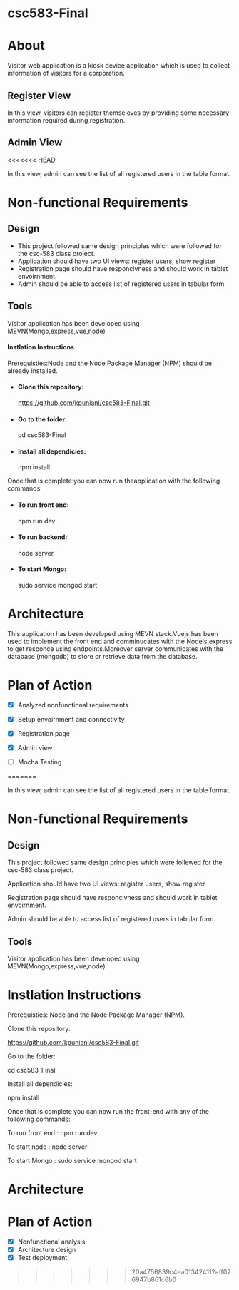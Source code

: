 # csc583-Final

# About
Visitor web application is a kiosk device application which is used to collect information of visitors for a corporation.
## Register View

In this view, visitors can register themseleves by providing some necessary information required during registration.

## Admin View
<<<<<<< HEAD

In this view, admin can see the list of all registered users in the table format.

# Non-functional Requirements

## Design 

* This project followed same design principles which were followed for the csc-583 class project.
* Application should have two UI views: register users, show register
* Registration page should have responcivness and should work in tablet envoirnment.
* Admin should be able to access list of registered users in tabular form.

## Tools

Visitor application has been developed using MEVN(Mongo,express,vue,node)

#### Instlation Instructions

Prerequisties:Node and the Node Package Manager (NPM) should be already installed.

* #### Clone this repository:

  https://github.com/kpuniani/csc583-Final.git

* #### Go to the folder:

  cd csc583-Final

* #### Install all dependicies:

  npm install 

Once that is complete you can now run theapplication with the following commands:

* #### To run front end:

  npm run dev

* #### To run backend: 

  node server

* #### To start Mongo: 

  sudo service mongod start

# Architecture
This application has been developed using MEVN stack.Vuejs has been used to implement the front end and comminucates with the Nodejs,express to get responce using endpoints.Moreover server communicates with the database (mongodb) to store or retrieve data from the database. 

# Plan of Action

- [X] Analyzed nonfunctional requirements
- [X] Setup envoirnment and connectivity
- [X] Registration page
- [X] Admin view
- [ ] Mocha Testing



=======

In this view, admin can see the list of all registered users in the table format.

# Non-functional Requirements

## Design 

This project followed same design principles which were follewed for the csc-583 class project.

Application should have two UI views: register users, show register

Registration page should have responcivness and should work in tablet envoirnment.

Admin should be able to access list of registered users in tabular form.

## Tools

Visitor application has been developed using MEVN(Mongo,express,vue,node)


# Instlation Instructions

Prerequisties: Node and the Node Package Manager (NPM).

Clone this repository:

https://github.com/kpuniani/csc583-Final.git

Go to the folder:

cd csc583-Final

Install all dependicies:

npm install 

Once that is complete you can now run the front-end with any of the following commands:

To run front end : npm run dev

To start node : node server

To start Mongo : sudo service mongod start


# Architecture 




# Plan of Action


- [x] Nonfunctional analysis
- [x] Architecture design
- [x] Test deployment
>>>>>>> 20a4756839c4ea013424112aff026947b861c6b0

